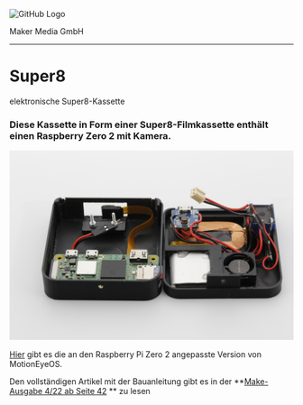 ![GitHub Logo](http://www.heise.de/make/icons/make_logo.png)

Maker Media GmbH
*** 

# Super8

elektronische Super8-Kassette

### Diese Kassette in Form einer Super8-Filmkassette enthält einen Raspberry Zero 2 mit Kamera.
![Picture](https://github.com/MakeMagazinDE/Super8/blob/main/Bild18.JPG)

[Hier](https://github.com/jawsper/motioneyeos/releases/tag/20220119-dev) gibt es die an den Raspberry Pi Zero 2 angepasste Version von MotionEyeOS.

Den vollständigen Artikel mit der Bauanleitung gibt es in der **[Make-Ausgabe 4/22 ab Seite 42](https://www.heise.de/select/make/2022/4/2216407332463065780) ** zu lesen
